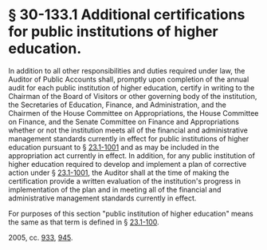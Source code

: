 # § 30-133.1 Additional certifications for public institutions of higher education.

<p>In addition to all other responsibilities and duties required under law, the Auditor of Public Accounts shall, promptly upon completion of the annual audit for each public institution of higher education, certify in writing to the Chairman of the Board of Visitors or other governing body of the institution, the Secretaries of Education, Finance, and Administration, and the Chairmen of the House Committee on Appropriations, the House Committee on Finance, and the Senate Committee on Finance and Appropriations whether or not the institution meets all of the financial and administrative management standards currently in effect for public institutions of higher education pursuant to § <a href='/vacode/23.1-1001/'>23.1-1001</a> and as may be included in the appropriation act currently in effect. In addition, for any public institution of higher education required to develop and implement a plan of corrective action under § <a href='/vacode/23.1-1001/'>23.1-1001</a>, the Auditor shall at the time of making the certification provide a written evaluation of the institution's progress in implementation of the plan and in meeting all of the financial and administrative management standards currently in effect.</p><p>For purposes of this section "public institution of higher education" means the same as that term is defined in § <a href='/vacode/23.1-100/'>23.1-100</a>.</p><p>2005, cc. <a href='http://lis.virginia.gov/cgi-bin/legp604.exe?051+ful+CHAP0933'>933</a>, <a href='http://lis.virginia.gov/cgi-bin/legp604.exe?051+ful+CHAP0945'>945</a>.</p>